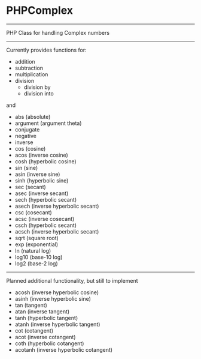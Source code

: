 PHPComplex
==========

---

PHP Class for handling Complex numbers

---

Currently provides functions for:

 - addition
 - subtraction
 - multiplication
 - division
    - division by
    - division into

and

 - abs (absolute)
 - argument (argument theta)
 - conjugate
 - negative
 - inverse
 - cos (cosine)
 - acos (inverse cosine)
 - cosh (hyperbolic cosine)
 - sin (sine)
 - asin (inverse sine)
 - sinh (hyperbolic sine)
 - sec (secant)
 - asec (inverse secant)
 - sech (hyperbolic secant)
 - asech (inverse hyperbolic secant)
 - csc (cosecant)
 - acsc (inverse cosecant)
 - csch (hyperbolic secant)
 - acsch (inverse hyperbolic secant)
 - sqrt (square root)
 - exp (exponential)
 - ln (natural log)
 - log10 (base-10 log)
 - log2 (base-2 log)
 
---

Planned additional functionality, but still to implement

 - acosh (inverse hyperbolic cosine)
 - asinh (inverse hyperbolic sine)
 - tan (tangent)
 - atan (inverse tangent)
 - tanh (hyperbolic tangent)
 - atanh (inverse hyperbolic tangent)
 - cot (cotangent)
 - acot (inverse cotangent)
 - coth (hyperbolic cotangent)
 - acotanh (inverse hyperbolic cotangent)
